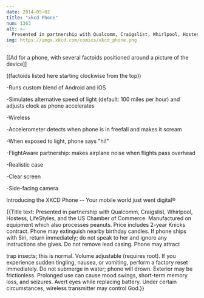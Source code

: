 ```yaml
---
date: 2014-05-02
title: "xkcd Phone"
num: 1363
alt: >-
  Presented in partnership with Qualcomm, Craigslist, Whirlpool, Hostess, LifeStyles, and the US Chamber of Commerce. Manufactured on equipment which also processes peanuts. Price includes 2-year Knicks contract. Phone may extinguish nearby birthday candles. If phone ships with Siri, return immediately; do not speak to her and ignore any instructions she gives. Do not remove lead casing. Phone may attract/trap insects; this is normal. Volume adjustable (requires root). If you experience sudden tingling, nausea, or vomiting, perform a factory reset immediately. Do not submerge in water; phone will drown. Exterior may be frictionless. Prolonged use can cause mood swings, short-term memory loss, and seizures. Avert eyes while replacing battery. Under certain circumstances, wireless transmitter may control God.
img: https://imgs.xkcd.com/comics/xkcd_phone.png
---
```

[[Ad for a phone, with several factoids positioned around a picture of the device]]

((factoids listed here starting clockwise from the top))

-Runs custom blend of Android and iOS

-Simulates alternative speed of light (default: 100 miles per hour) and adjusts clock as phone accelerates

-Wireless

-Accelerometer detects when phone is in freefall and makes it scream

-When exposed to light, phone says "hi!"

-FlightAware partnership: makes airplane noise when flights pass overhead

-Realistic case

-Clear screen

-Side-facing camera

Introducing the XKCD Phone -- Your mobile world just went digital® 

{{Title text: Presented in partnership with Qualcomm, Craigslist, Whirlpool, Hostess, LifeStyles, and the US Chamber of Commerce. Manufactured on equipment which also processes peanuts. Price includes 2-year Knicks contract. Phone may extinguish nearby birthday candles. If phone ships with Siri, return immediately; do not speak to her and ignore any instructions she gives. Do not remove lead casing. Phone may attract

trap insects; this is normal. Volume adjustable (requires root). If you experience sudden tingling, nausea, or vomiting, perform a factory reset immediately. Do not submerge in water; phone will drown. Exterior may be frictionless. Prolonged use can cause mood swings, short-term memory loss, and seizures. Avert eyes while replacing battery. Under certain circumstances, wireless transmitter may control God.}}
